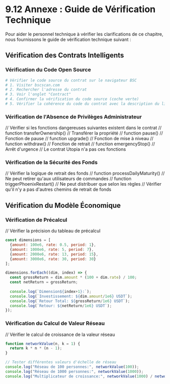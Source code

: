 # 9.12 Annexe : Guide de Vérification Technique

Pour aider le personnel technique à vérifier les clarifications de ce chapitre, nous fournissons le guide de vérification technique suivant :

## Vérification des Contrats Intelligents

### Vérification du Code Open Source
```bash
# Vérifier le code source du contrat sur le navigateur BSC
# 1. Visiter bscscan.com
# 2. Rechercher l'adresse du contrat
# 3. Voir l'onglet "Contract"
# 4. Confirmer la vérification du code source (coche verte)
# 5. Vérifier la cohérence du code du contrat avec la description du livre blanc
```

### Vérification de l'Absence de Privilèges Administrateur
// Vérifier si les fonctions dangereuses suivantes existent dans le contrat
// function transferOwnership() // Transférer la propriété
// function pause() // Fonction de pause
// function upgrade() // Fonction de mise à niveau
// function withdraw() // Fonction de retrait
// function emergencyStop() // Arrêt d'urgence
// Le contrat Utopia n'a pas ces fonctions

### Vérification de la Sécurité des Fonds
// Vérifier la logique de retrait des fonds
// function processDailyMaturity() // Ne peut retirer qu'aux utilisateurs de commandes
// function triggerPhoenixRestart() // Ne peut distribuer que selon les règles
// Vérifier qu'il n'y a pas d'autres chemins de retrait de fonds

## Vérification du Modèle Économique

### Vérification de Précalcul
// Vérifier la précision du tableau de précalcul
```javascript
const dimensions = [
  {amount: 100e6, rate: 0.5, period: 1},
  {amount: 1000e6, rate: 5, period: 7},
  {amount: 2000e6, rate: 13, period: 15},
  {amount: 3000e6, rate: 30, period: 30}
];

dimensions.forEach((dim, index) => {
  const grossReturn = dim.amount * (100 + dim.rate) / 100;
  const netReturn = grossReturn;
  
  console.log(`Dimension${index+1}:`);
  console.log(`Investissement: ${dim.amount/1e6} USDT`);
  console.log(`Retour Total: ${grossReturn/1e6} USDT`);
  console.log(`Retour: ${netReturn/1e6} USDT`);
});
```

### Vérification du Calcul de Valeur Réseau
// Vérifier le calcul de croissance de la valeur réseau
```javascript
function networkValue(n, k = 1) {
  return k * n * (n - 1);
}

// Tester différentes valeurs d'échelle de réseau
console.log("Réseau de 100 personnes:", networkValue(100));
console.log("Réseau de 1000 personnes:", networkValue(1000));
console.log("Multiplicateur de croissance:", networkValue(1000) / networkValue(100));
```